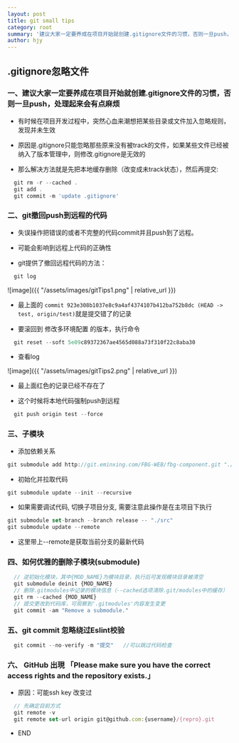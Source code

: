 ```yaml
---
layout: post
title: git small tips
category: root
summary: '建议大家一定要养成在项目开始就创建.gitignore文件的习惯，否则一旦push，处理起来会有点麻烦....'
author: hjy
---
```

## .gitignore忽略文件

### 一、建议大家一定要养成在项目开始就创建.gitignore文件的习惯，否则一旦push，处理起来会有点麻烦

* 有时候在项目开发过程中，突然心血来潮想把某些目录或文件加入忽略规则，发现并未生效

* 原因是.gitignore只能忽略那些原来没有被track的文件，如果某些文件已经被纳入了版本管理中，则修改.gitignore是无效的

* 那么解决方法就是先把本地缓存删除（改变成未track状态），然后再提交:

```javascript
  git rm -r --cached .
  git add .
  git commit -m 'update .gitignore'
```
### 二、git撤回push到远程的代码

* 失误操作把错误的或者不完整的代码commit并且push到了远程。

* 可能会影响到远程上代码的正确性

* git提供了撤回远程代码的方法：

```javascript
  git log
```
![image]({{ "/assets/images/gitTips1.png" | relative_url }})

* 最上面的 `commit 923e308b1037e8c9a4af4374107b412ba752b8dc (HEAD -> test, origin/test)`就是提交错了的记录

* 要滚回到 修改多环境配置 的版本，执行命令

```javascript
  git reset --soft 5e09c89372367ae4565d088a73f310f22c8aba30
```
* 查看log

![image]({{ "/assets/images/gitTips2.png" | relative_url }})

* 最上面红色的记录已经不存在了

* 这个时候将本地代码强制push到远程

```javascript
  git push origin test --force
```
### 三、子模块
* 添加依赖关系

````javascript
git submodule add http://git.eminxing.com/FBG-WEB/fbg-component.git "./src/components/fbg-component"
````

* 初始化并拉取代码

````javascript
git submodule update --init --recursive
````

* 如果需要调试代码, 切换子项目分支, 需要注意此操作是在主项目下执行

````javascript
git submodule set-branch --branch release -- "./src"
git submodule update --remote
````
* 这里带上--remote是获取当前分支的最新代码
### 四、如何优雅的删除子模块(submodule)
```javascript
  // 逆初始化模块，其中{MOD_NAME}为模块目录，执行后可发现模块目录被清空
  git submodule deinit {MOD_NAME}
  // 删除.gitmodules中记录的模块信息（--cached选项清除.git/modules中的缓存）
  git rm --cached {MOD_NAME}
  // 提交更改到代码库，可观察到'.gitmodules'内容发生变更
  git commit -am "Remove a submodule." 
```
### 五、git commit 忽略绕过Eslint校验
```javascript
  git commit --no-verify -m "提交"   //可以跳过代码检查
```
### 六、 GitHub 出現 「Please make sure you have the correct access rights and the repository exists.」
* 原因：可能ssh key 改变过

```javascript
  // 先确定目前方式
  git remote -v
  git remote set-url origin git@github.com:{username}/{repro}.git
```
* END
